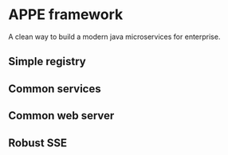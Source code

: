 # APPE framework

A clean way to build a modern java microservices for enterprise.

## Simple registry

## Common services

## Common web server

## Robust SSE


